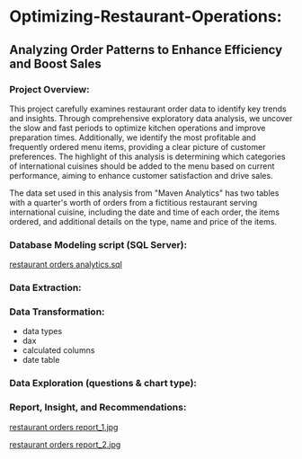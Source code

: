 # Optimizing-Restaurant-Operations:
## Analyzing Order Patterns to Enhance Efficiency and Boost Sales

### Project Overview:
This project carefully examines restaurant order data to identify key trends and insights. Through comprehensive exploratory data analysis, we uncover the slow and fast periods to optimize kitchen operations and improve preparation times. Additionally, we identify the most profitable and frequently ordered menu items, providing a clear picture of customer preferences. The highlight of this analysis is determining which categories of international cuisines should be added to the menu based on current performance, aiming to enhance customer satisfaction and drive sales.

The data set used in this analysis from "Maven Analytics" has two tables with a quarter's worth of orders from a fictitious restaurant serving international cuisine, including the date and time of each order, the items ordered, and additional details on the type, name and price of the items.

### Database Modeling script (SQL Server):
[restaurant orders analytics.sql](https://github.com/jakejosh6751/Optimizing-Restaurant-Operations/blob/main/restaurant%20orders%20analytics.sql)

### Data Extraction:

### Data Transformation:
* data types
* dax
* calculated columns
* date table

### Data Exploration (questions & chart type):

### Report, Insight, and Recommendations:

[restaurant orders report_1.jpg](https://github.com/jakejosh6751/Optimizing-Restaurant-Operations/blob/main/restaurant%20orders%20report_1.jpg)

[restaurant orders report_2.jpg](https://github.com/jakejosh6751/Optimizing-Restaurant-Operations/blob/main/restaurant%20orders%20report_2.jpg)





